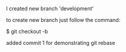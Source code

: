 I created new branch 'development'

to create new branch just follow the command:

$ git checkout -b <new branch name>

added commit 1 for demonstrating git rebase